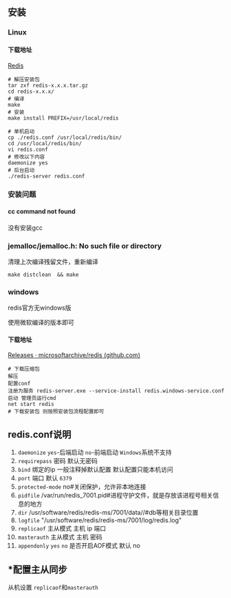 ## 安装

### Linux

#### 下载地址

[Redis](https://redis.io/download)

```shell
# 解压安装包
tar zxf redis-x.x.x.tar.gz
cd redis-x.x.x/
# 编译
make
# 安装
make install PREFIX=/usr/local/redis

# 单机启动
cp ./redis.conf /usr/local/redis/bin/
cd /usr/local/redis/bin/
vi redis.conf
# 修改以下内容
daemonize yes
# 后台启动
./redis-server redis.conf
```

### 安装问题

#### cc command not found

没有安装gcc

### jemalloc/jemalloc.h: No such file or directory

清理上次编译残留文件，重新编译

```shell
make distclean  && make
```

### windows

redis官方无windows版

使用微软编译的版本即可

#### 下载地址

[Releases · microsoftarchive/redis (github.com)](https://github.com/microsoftarchive/redis/releases)

```shell
# 下载压缩包
解压
配置conf
注册为服务 redis-server.exe --service-install redis.windows-service.conf
启动 管理员运行cmd
net start redis
# 下载安装包 则按照安装包流程配置即可
```



## redis.conf说明

1. `daemonize`  `yes`-后端启动 `no`-前端启动 `Windows`系统不支持
2. `requirepass` 密码 默认无密码
3. `bind` 绑定的ip 一般注释掉默认配置 默认配置只能本机访问
4. `port` 端口 默认 `6379`
5. `protected-mode` no#关闭保护，允许非本地连接
6. `pidfile` /var/run/redis_7001.pid#进程守护文件，就是存放该进程号相关信息的地方
7. `dir` /usr/software/redis/redis-ms/7001/data//#db等相关目录位置
8. `logfile` "/usr/software/redis/redis-ms/7001/log/redis.log"
9. `replicaof` <masterip> <masterport> 主从模式 主机 ip 端口
10. `masterauth` <master-password> 主从模式 主机 密码
11. `appendonly` `yes` `no` 是否开启AOF模式 默认 no



## *配置主从同步

从机设置 `replicaof`和`masterauth`


